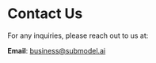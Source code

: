 # Contact Us

For any inquiries, please reach out to us at:

**Email**: [business@submodel.ai](mailto:business@submodel.ai)